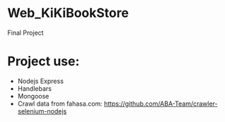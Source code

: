 # Web_KiKiBookStore
Final Project

# Project use:
+ Nodejs Express
+ Handlebars
+ Mongoose
+ Crawl data from fahasa.com: https://github.com/ABA-Team/crawler-selenium-nodejs
